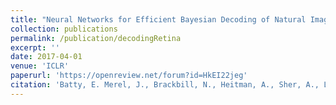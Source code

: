 ```yaml
---
title: "Neural Networks for Efficient Bayesian Decoding of Natural Images from Retinal Neurons"
collection: publications
permalink: /publication/decodingRetina
excerpt: ''
date: 2017-04-01
venue: 'ICLR'
paperurl: 'https://openreview.net/forum?id=HkEI22jeg'
citation: 'Batty, E. Merel, J., Brackbill, N., Heitman, A., Sher, A., Litke, A., Chichilnisky, E., Paninski, L. (2017). "Multilayer recurrent network models of primate retinal ganlion cell responses."  International Conference on Learning Representations.'
---
```

